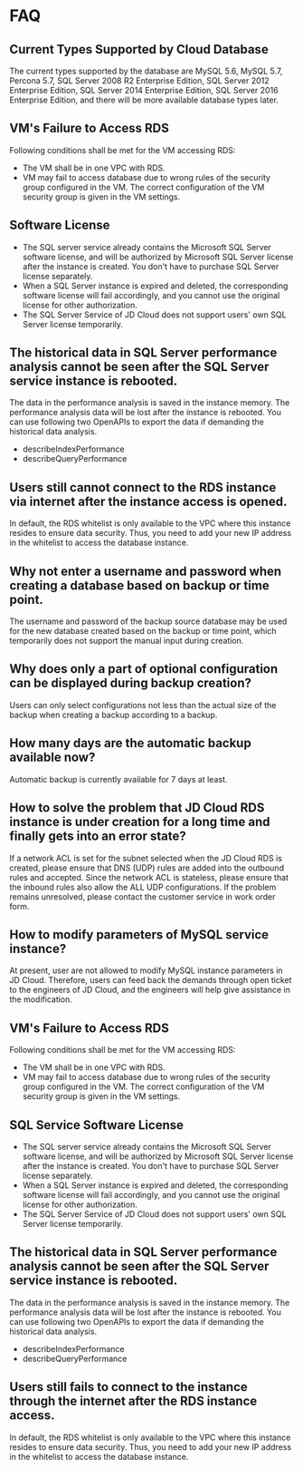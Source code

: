 # FAQ
## Current Types Supported by Cloud Database
The current types supported by the database are MySQL 5.6, MySQL 5.7, Percona 5.7, SQL Server 2008 R2 Enterprise Edition, SQL Server 2012 Enterprise Edition, SQL Server 2014 Enterprise Edition, SQL Server 2016 Enterprise Edition, and there will be more available database types later.

## VM's Failure to Access RDS
Following conditions shall be met for the VM accessing RDS:
  - The VM shall be in one VPC with RDS.
  - VM may fail to access database due to wrong rules of the security group configured in the VM. The correct configuration of the VM security group is given in the VM settings.

## Software License
- The SQL server service already contains the Microsoft SQL Server software license, and will be authorized by Microsoft SQL Server license after the instance is created. You don't have to purchase SQL Server license separately.
- When a SQL Server instance is expired and deleted, the corresponding software license will fail accordingly, and you cannot use the original license for other authorization.
- The SQL Server Service of JD Cloud does not support users' own SQL Server license temporarily.

## The historical data in SQL Server performance analysis cannot be seen after the SQL Server service instance is rebooted.
The data in the performance analysis is saved in the instance memory. The performance analysis data will be lost after the instance is rebooted. You can use following two OpenAPIs to export the data if demanding the historical data analysis.
- describeIndexPerformance
- describeQueryPerformance

## Users still cannot connect to the RDS instance via internet after the instance access is opened.
In default, the RDS whitelist is only available to the VPC where this instance resides to ensure data security. Thus, you need to add your new IP address in the whitelist to access the database instance.

## Why not enter a username and password when creating a database based on backup or time point.
The username and password of the backup source database may be used for the new database created based on the backup or time point, which temporarily does not support the manual input during creation.

## Why does only a part of optional configuration can be displayed during backup creation?
Users can only select configurations not less than the actual size of the backup when creating a backup according to a backup.

## How many days are the automatic backup available now?
Automatic backup is currently available for 7 days at least.

## How to solve the problem that JD Cloud RDS instance is under creation for a long time and finally gets into an error state?
If a network ACL is set for the subnet selected when the JD Cloud RDS is created, please ensure that DNS (UDP) rules are added into the outbound rules and accepted. Since the network ACL is stateless, please ensure that the inbound rules also allow the ALL UDP configurations. If the problem remains unresolved, please contact the customer service in work order form.

## How to modify parameters of MySQL service instance?
At present, user are not allowed to modify MySQL instance parameters in JD Cloud. Therefore, users can feed back the demands through open ticket to the engineers of JD Cloud, and the engineers will help give assistance in the modification.

## VM's Failure to Access RDS
Following conditions shall be met for the VM accessing RDS:
- The VM shall be in one VPC with RDS.
- VM may fail to access database due to wrong rules of the security group configured in the VM. The correct configuration of the VM security group is given in the VM settings.

## SQL Service Software License
- The SQL server service already contains the Microsoft SQL Server software license, and will be authorized by Microsoft SQL Server license after the instance is created. You don't have to purchase SQL Server license separately.
- When a SQL Server instance is expired and deleted, the corresponding software license will fail accordingly, and you cannot use the original license for other authorization.
- The SQL Server Service of JD Cloud does not support users' own SQL Server license temporarily.

## The historical data in SQL Server performance analysis cannot be seen after the SQL Server service instance is rebooted.
The data in the performance analysis is saved in the instance memory. The performance analysis data will be lost after the instance is rebooted. You can use following two OpenAPIs to export the data if demanding the historical data analysis.
- describeIndexPerformance
- describeQueryPerformance

## Users still fails to connect to the instance through the internet after the RDS instance access.
In default, the RDS whitelist is only available to the VPC where this instance resides to ensure data security. Thus, you need to add your new IP address in the whitelist to access the database instance.
